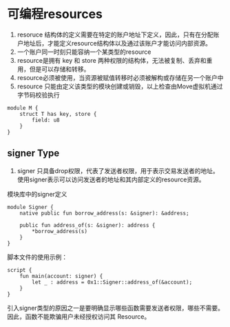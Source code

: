 # 可编程resources
1. resoruce 结构体的定义需要在特定的账户地址下定义，因此，只有在分配账户地址后，才能定义resource结构体以及通过该账户才能访问内部资源。
2. 一个账户同一时刻只能容纳一个某类型的resource
3. resource是拥有 key 和 store 两种权限的结构体，无法被复制、丢弃和重用，但是可以存储和转移。
4. resource必须被使用，当资源被赋值转移时必须被解构或存储在另一个账户中
5. resource 只能由定义该类型的模块创建或销毁，以上检查由Move虚拟机通过字节码校验执行

```text
module M {
    struct T has key, store {
        field: u8
    }
}
```

## signer Type
1. signer 只具备drop权限，代表了发送者权限，用于表示交易发送者的地址。使用signer表示可以访问发送者的地址和其内部定义的resource资源。

模块库中的signer定义
```text
module Signer {
    native public fun borrow_address(s: &signer): &address;

    public fun address_of(s: &signer): address {
        *borrow_address(s)
    }
}
```
脚本文件的使用示例：
```text
script {
    fun main(account: signer) {
        let _ : address = 0x1::Signer::address_of(&account);
    }
}
```
引入signer类型的原因之一是要明确显示哪些函数需要发送者权限，哪些不需要。因此，函数不能欺骗用户未经授权访问其 Resource。